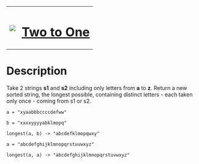 <table align="center">
  <tbody>
    <tr>
      <td>
        <p></p>
        <pre><img src="https://avatars.githubusercontent.com/u/5387632?s=100"></pre>
      </td>
      <td><h1><a href="https://www.codewars.com/kata/5656b6906de340bd1b0000ac">Two to One</a></h1></td>
    </tr>
  </tbody>
</table>

# Description
Take 2 strings **s1** and **s2** including only letters from **a** to **z**. Return a new sorted string, the longest possible, containing distinct letters - each taken only once - coming from s1 or s2.

`a = "xyaabbbccccdefww"`

`b = "xxxxyyyyabklmopq"`

`longest(a, b) -> "abcdefklmopqwxy"`

`a = "abcdefghijklmnopqrstuvwxyz"`

`longest(a, a) -> "abcdefghijklmnopqrstuvwxyz"`